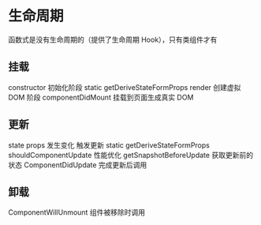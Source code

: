 # 生命周期

函数式是没有生命周期的（提供了生命周期 Hook），只有类组件才有

## 挂载

constructor 初始化阶段
static getDeriveStateFormProps
render 创建虚拟 DOM 阶段
componentDidMount 挂载到页面生成真实 DOM

## 更新

state props 发生变化 触发更新
static getDeriveStateFormProps
shouldComponentUpdate 性能优化
getSnapshotBeforeUpdate 获取更新前的状态
ComponentDidUpdate 完成更新后调用

## 卸载

ComponentWillUnmount 组件被移除时调用
